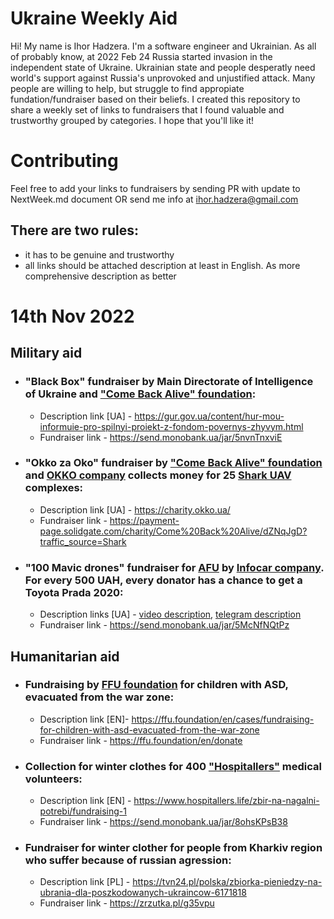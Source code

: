 # Ukraine Weekly Aid
Hi! My name is Ihor Hadzera. I'm a software engineer and Ukrainian. As all of probably know, at 2022 Feb 24 Russia started invasion in the independent state of Ukraine. Ukrainian state and people desperatly need world's support against Russia's unprovoked and unjustified attack. Many people are willing to help, but struggle to find appropiate fundation/fundraiser based on their beliefs. I created this repository to share a weekly set of links to fundraisers that I found valuable and trustworthy grouped by categories. I hope that you'll like it!

# Contributing
Feel free to add your links to fundraisers by sending PR with update to NextWeek.md document OR send me info at ihor.hadzera@gmail.com

## There are two rules:
- it has to be genuine and trustworthy
- all links should be attached description at least in English. As more comprehensive description as better

# 14th Nov 2022

## Military aid
- ### **"Black Box"** fundraiser by Main Directorate of Intelligence of Ukraine and ["Come Back Alive" foundation](https://savelife.in.ua/en/):
  * Description link [UA] - https://gur.gov.ua/content/hur-mou-informuie-pro-spilnyi-proiekt-z-fondom-povernys-zhyvym.html
  * Fundraiser link - https://send.monobank.ua/jar/5nvnTnxviE
- ### **"Okko za Oko"** fundraiser by ["Come Back Alive" foundation](https://savelife.in.ua/en/) and [OKKO company](https://www.okko.ua/en) collects money for 25 [Shark UAV](https://ukrspecsystems.com/shark-uas) complexes:
  * Description link [UA] - https://charity.okko.ua/
  * Fundraiser link - https://payment-page.solidgate.com/charity/Come%20Back%20Alive/dZNqJgD?traffic_source=Shark
- ### **"100 Mavic drones"** fundraiser for [AFU](https://en.wikipedia.org/wiki/Armed_Forces_of_Ukraine) by [Infocar company](https://www.infocar.ua/). For every 500 UAH, every donator has a chance to get a Toyota Prada 2020:
  * Description links [UA] - [video description](https://www.youtube.com/watch?v=p-E32LBlavE), [telegram description](https://www.youtube.com/redirect?event=video_description&redir_token=QUFFLUhqbWU2OC1LdWhnREN4MlRXVkFjcEQzN09oOXRqQXxBQ3Jtc0trNGVEd25BbW0tTkNkdmtQYnFZMXJhUXF4TjdXSTQtNnhVVS1QVFJHdzJFZFpXLTgzZE5MZTdoTlFaTmw2T3FNNlVueG5hOHdkVXhFY0ZuTC1qVW5nNVVncTliVFM5TGxXM1NEWUNxb1BoLWtZb1NJYw&q=https%3A%2F%2Ft.me%2F%2BVUR2lv55YAM0YmNi&v=p-E32LBlavE)
  * Fundraiser link - https://send.monobank.ua/jar/5McNfNQtPz
## Humanitarian aid
- ### Fundraising by [FFU foundation](https://ffu.foundation/en) **for children with ASD, evacuated from the war zone**:
  * Description link [EN]- https://ffu.foundation/en/cases/fundraising-for-children-with-asd-evacuated-from-the-war-zone
  * Fundraiser link - https://ffu.foundation/en/donate
- ### Collection for **winter clothes for 400 ["Hospitallers"](https://www.hospitallers.life/) medical volunteers**:
  * Description link [EN] - https://www.hospitallers.life/zbir-na-nagalni-potrebi/fundraising-1
  * Fundraiser link - https://send.monobank.ua/jar/8ohsKPsB38
- ### Fundraiser for **winter clother for people from Kharkiv region who suffer because of russian agression**:
  * Description link [PL] - https://tvn24.pl/polska/zbiorka-pieniedzy-na-ubrania-dla-poszkodowanych-ukraincow-6171818
  * Fundraiser link - https://zrzutka.pl/g35vpu